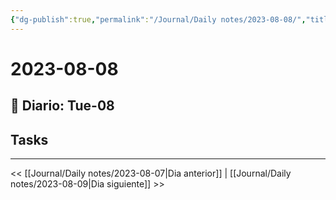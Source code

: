 ```yaml
---
{"dg-publish":true,"permalink":"/Journal/Daily notes/2023-08-08/","title":"2023-08-08","tags":["Daily"],"noteIcon":"","created":"2023-08-08T01:38:12.464-05:00","updated":"2023-08-09T00:56:29.104-05:00"}
---
```



# 2023-08-08

## 📅 Diario: Tue-08

## Tasks

- - - 

<< [[Journal/Daily notes/2023-08-07\|Dia anterior]] | [[Journal/Daily notes/2023-08-09\|Dia siguiente]] >>
